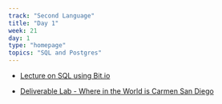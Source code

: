```yaml
---
track: "Second Language"
title: "Day 1"
week: 21
day: 1
type: "homepage"
topics: "SQL and Postgres"
---
```


- [Lecture on SQL using Bit.io](/second-language/week-21/day-1/lecture-materials/sql)

- [Deliverable Lab - Where in the World is Carmen San Diego](/second-language/week-21/day-1/lecture-materials/sql)